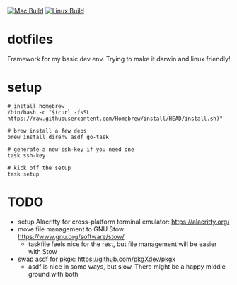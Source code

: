 [![Mac Build](https://github.com/kg6zjl/dotfiles/actions/workflows/build_mac.yml/badge.svg)](https://github.com/kg6zjl/dotfiles/actions/workflows/build_mac.yml) [![Linux Build](https://github.com/kg6zjl/dotfiles/actions/workflows/build_linux.yml/badge.svg)](https://github.com/kg6zjl/dotfiles/actions/workflows/build_linux.yml)

# dotfiles
Framework for my basic dev env. Trying to make it darwin and linux friendly!

# setup
```
# install homebrew
/bin/bash -c "$(curl -fsSL https://raw.githubusercontent.com/Homebrew/install/HEAD/install.sh)"

# brew install a few deps
brew install direnv asdf go-task

# generate a new ssh-key if you need one
task ssh-key

# kick off the setup
task setup
```

# TODO
- setup Alacritty for cross-platform terminal emulator: https://alacritty.org/
- move file management to GNU Stow: https://www.gnu.org/software/stow/
    - taskfile feels nice for the rest, but file management will be easier with Stow
- swap asdf for pkgx: https://github.com/pkgXdev/pkgx
    - asdf is nice in some ways, but slow. There might be a happy middle ground with both
